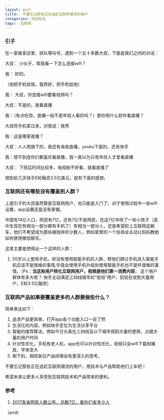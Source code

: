```yaml
---
layout: post
title:  不要忘记那些正在追赶互联网潮流的用户
categories: 闲谈乱扯
tags:  互联网  
--- 
```



### 引子 

在一家推拿店里，排队等叫号，遇到一个五十多数大叔，下面是我们之间的对话：

大叔： 小伙子，帮我看一下怎么连接wifi？

我： 好的。

（他把手机给我，我弄好，把手机给他）

我： 大叔，你连接wifi要看视频吗？

大叔：不是的，我看直播

我：（有点吃惊，直播一般不是年轻人看的吗？）那你用什么软件看直播？

大叔将手机拿过来，对我说：我秀

我：这是哪家直播？

大叔：人人网旗下的，我还有来疯直播，youku下面的，还有快手

我：想不到连你们都喜欢看直播，我一直以为只有年经人才爱看直播 

大叔： 下班后时间比较多，电视剧不好看，就看直播了  

想到前几天快手E轮融资3.5亿美元，就有下面的感想。

### 互联网还有哪些没有覆盖到人群？

上面引子的大叔虽然算是互联网用户，也只能是入门了，对于使用过程中一些wifi设置，app设置还是没有掌握。

中国有14亿人口，网民有7亿，还有7亿不是网民，在这7亿中除了一些小孩子（高中生现在有相当一部分都有手机了）有相当一部分人，还是希望赶上互联网这躺车，他们不希望成为那些被抛弃的少数人，例如家里的一个伯母会主动让妈妈教她如何使用微信聊天。

这里主要是想得出一个这样的人群：

1. 50岁以上使用手机，却没有使用智能手机的人群，帮他们跨过手机进入智能手机应该不是很难的事情,毕竟会使用手机升级到使用智能手机也不是件很难的事情。（Ps：**当这些用户转化互联网用户，视频是他们第一消费内容**， 这个用户群体有多大呢？ 快手主动满足三四线城市的“低俗”用户，到现在收割大量用户，E轮3.5亿融资）





### 互联网产品如果要覆盖更多的人群要做些什么？

简单表达如下：
1. 追求产品更简单，打开app各个功能入口一目了然
2. 生活化的内容，例如快手定位为生活分享平台
3. 智能的推荐算法，例如今日头条在三四线及以下城市得到大量的使用，占据大量的用户时间
4. 针对性优化，手机有老人机，app也可以针对性优化，视频只会wifi下载和播放，字体变大
5. 剩下的，相信各位产品经理会有更深入的思考。  

不要忘记那些正在追赶互联网潮流的用户，用技术与产品帮助他们上车吧！

希望未来让更多人享受到互联网技术和产品带来的便利。

### 参考 
1. [2017各省网民人数公布，总数7亿，看你们省多少人](http://mt.sohu.com/20170308/n482694968.shtml)

（end）
